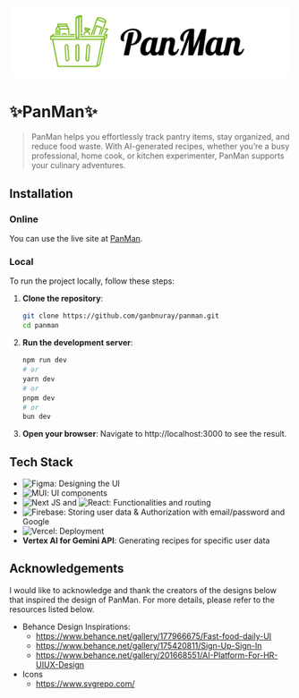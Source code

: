 ![Panman Repo Banner](/public/banner.png)
# ✨PanMan✨
> PanMan helps you effortlessly track pantry items, stay organized, and reduce food waste. With AI-generated recipes, whether you’re a busy professional, home cook, or kitchen experimenter, PanMan supports your culinary adventures.

## Installation

### Online
You can use the live site at [PanMan](https://panman.vercel.app/).

### Local
To run the project locally, follow these steps:

1. **Clone the repository**:
    ```bash
    git clone https://github.com/ganbnuray/panman.git
    cd panman
    ```

2. **Run the development server**:
    ```bash
    npm run dev
    # or
    yarn dev
    # or
    pnpm dev
    # or
    bun dev
    ```
3. **Open your browser**:
    Navigate to http://localhost:3000 to see the result.

## Tech Stack
- ![Figma](https://img.shields.io/badge/figma-%23F24E1E.svg?style=flat&logo=figma&logoColor=white): Designing the UI
- ![MUI](https://img.shields.io/badge/MUI-%230081CB.svg?style=flat&logo=mui&logoColor=white): UI components
- ![Next JS](https://img.shields.io/badge/Next-black?style=flat&logo=next.js&logoColor=white) and ![React](https://img.shields.io/badge/react-%2320232a.svg?style=flat&logo=react&logoColor=%2361DAFB): Functionalities and routing
- ![Firebase](https://img.shields.io/badge/firebase-a08021?style=flat&logo=firebase&logoColor=ffcd34): Storing user data & Authorization with email/password and Google
- ![Vercel](https://img.shields.io/badge/vercel-%23000000.svg?style=flat&logo=vercel&logoColor=white): Deployment
- **Vertex AI for Gemini API**: Generating recipes for specific user data

## Acknowledgements
I would like to acknowledge and thank the creators of the designs below that inspired the design of PanMan. For more details, please refer to the resources listed below.
- Behance Design Inspirations:
    - https://www.behance.net/gallery/177966675/Fast-food-daily-UI
    - https://www.behance.net/gallery/175420811/Sign-Up-Sign-In
    - https://www.behance.net/gallery/201668551/AI-Platform-For-HR-UIUX-Design
- Icons
    - https://www.svgrepo.com/
